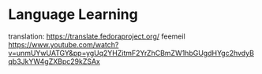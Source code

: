 # Language Learning

translation: https://translate.fedoraproject.org/
feemeil https://www.youtube.com/watch?v=unmUYwUATGY&pp=ygUq2YHZitmF2YrZhCBmZW1hbGUgdHYgc2hvdyBqb3JkYW4gZXBpc29kZSAx



